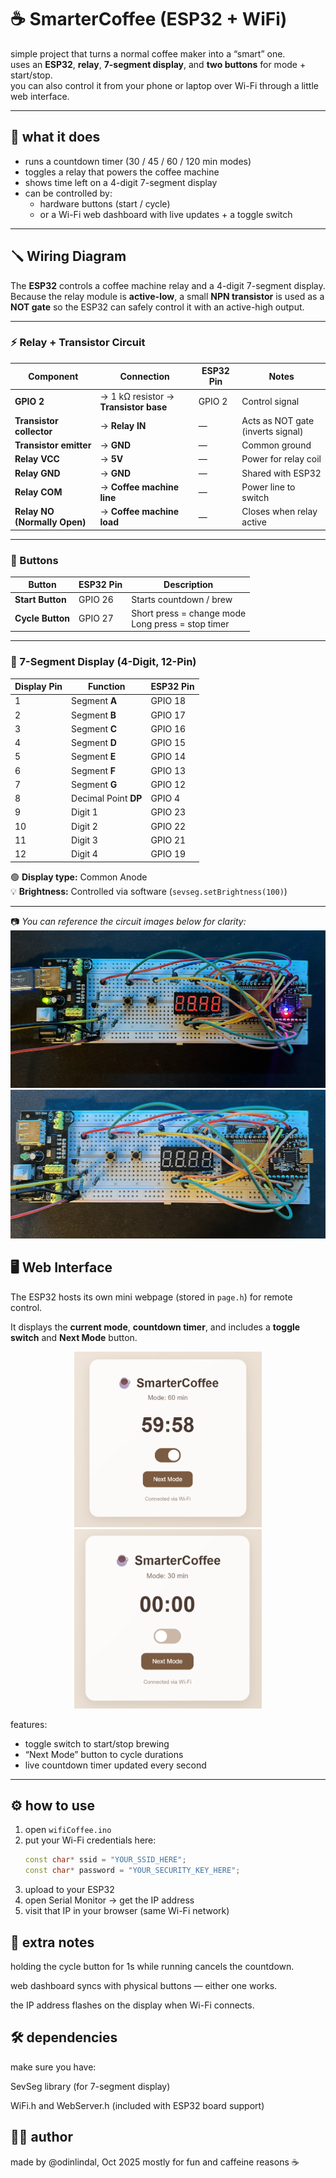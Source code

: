 # ☕ SmarterCoffee (ESP32 + WiFi)

simple project that turns a normal coffee maker into a “smart” one.  
uses an **ESP32**, **relay**, **7-segment display**, and **two buttons** for mode + start/stop.  
you can also control it from your phone or laptop over Wi-Fi through a little web interface.

---

## 🧠 what it does
- runs a countdown timer (30 / 45 / 60 / 120 min modes)
- toggles a relay that powers the coffee machine
- shows time left on a 4-digit 7-segment display
- can be controlled by:
  - hardware buttons (start / cycle)
  - or a Wi-Fi web dashboard with live updates + a toggle switch

---

## 🪛 Wiring Diagram

The **ESP32** controls a coffee machine relay and a 4-digit 7-segment display.  
Because the relay module is **active-low**, a small **NPN transistor** is used as a **NOT gate** so the ESP32 can safely control it with an active-high output.

---

### ⚡ Relay + Transistor Circuit

| Component | Connection | ESP32 Pin | Notes |
|------------|-------------|-----------|-------|
| **GPIO 2** | → 1 kΩ resistor → **Transistor base** | GPIO 2 | Control signal |
| **Transistor collector** | → **Relay IN** | — | Acts as NOT gate (inverts signal) |
| **Transistor emitter** | → **GND** | — | Common ground |
| **Relay VCC** | → **5V** | — | Power for relay coil |
| **Relay GND** | → **GND** | — | Shared with ESP32 |
| **Relay COM** | → **Coffee machine line** | — | Power line to switch |
| **Relay NO (Normally Open)** | → **Coffee machine load** | — | Closes when relay active |

---

### 🔘 Buttons

| Button | ESP32 Pin | Description |
|---------|------------|-------------|
| **Start Button** | GPIO 26 | Starts countdown / brew |
| **Cycle Button** | GPIO 27 | Short press = change mode<br>Long press = stop timer |

---

### 🧮 7-Segment Display (4-Digit, 12-Pin)

| Display Pin | Function | ESP32 Pin |
|--------------|-----------|-----------|
| 1 | Segment **A** | GPIO 18 |
| 2 | Segment **B** | GPIO 17 |
| 3 | Segment **C** | GPIO 16 |
| 4 | Segment **D** | GPIO 15 |
| 5 | Segment **E** | GPIO 14 |
| 6 | Segment **F** | GPIO 13 |
| 7 | Segment **G** | GPIO 12 |
| 8 | Decimal Point **DP** | GPIO 4 |
| 9 | Digit 1 | GPIO 23 |
| 10 | Digit 2 | GPIO 22 |
| 11 | Digit 3 | GPIO 21 |
| 12 | Digit 4 | GPIO 19 |

🟢 **Display type:** Common Anode  
💡 **Brightness:** Controlled via software (`sevseg.setBrightness(100)`)

---

📷 _You can reference the circuit images below for clarity:_
![Circuit On](images/circuit_on.jpg)
![Circuit Off](images/circuit_off.jpg)


## 🖥️ Web Interface

The ESP32 hosts its own mini webpage (stored in `page.h`) for remote control.

It displays the **current mode**, **countdown timer**, and includes a **toggle switch** and **Next Mode** button.

<p align="center">
  <img src="images/webpage_on.png" alt="Web interface on" width="300"/>
  <img src="images/webpage_off.png" alt="Web interface off" width="300"/>
</p>

features:
- toggle switch to start/stop brewing
- “Next Mode” button to cycle durations
- live countdown timer updated every second

---



## ⚙️ how to use
1. open `wifiCoffee.ino`
2. put your Wi-Fi credentials here:
   ```cpp
   const char* ssid = "YOUR_SSID_HERE";
   const char* password = "YOUR_SECURITY_KEY_HERE";
3. upload to your ESP32
4. open Serial Monitor → get the IP address
5. visit that IP in your browser (same Wi-Fi network)

## 🧵 extra notes

holding the cycle button for 1s while running cancels the countdown.

web dashboard syncs with physical buttons — either one works.

the IP address flashes on the display when Wi-Fi connects.

## 🛠️ dependencies

make sure you have:

SevSeg library (for 7-segment display)

WiFi.h and WebServer.h (included with ESP32 board support)

## 🧑‍💻 author

made by @odinlindal, Oct 2025
mostly for fun and caffeine reasons ☕
